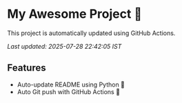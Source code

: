# My Awesome Project 🚀

This project is automatically updated using GitHub Actions.

_Last updated: 2025-07-28 22:42:05 IST_

## Features
- Auto-update README using Python 🐍
- Auto Git push with GitHub Actions 🤖
